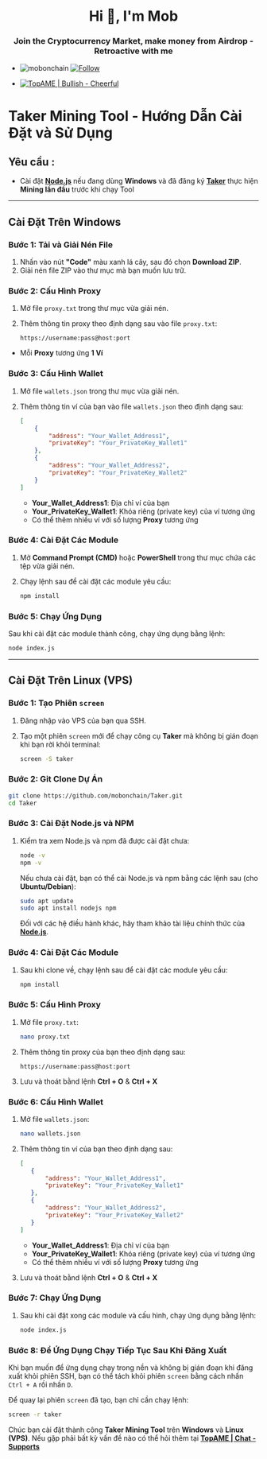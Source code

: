  <h1 align="center">Hi 👋, I'm Mob</h1>
<h3 align="center">Join the Cryptocurrency Market, make money from Airdrop - Retroactive with me</h3>

- <p align="left"> <img src="https://komarev.com/ghpvc/?username=mobonchain&label=Profile%20views&color=0e75b6&style=flat" alt="mobonchain" /> <a href="https://github.com/mobonchain"> <img src="https://img.shields.io/github/followers/mobonchain?label=Follow&style=social" alt="Follow" /> </a> </p>

- [![TopAME | Bullish - Cheerful](https://img.shields.io/badge/TopAME%20|%20Bullish-Cheerful-blue?logo=telegram&style=flat)](https://t.me/xTopAME)

# Taker Mining Tool - Hướng Dẫn Cài Đặt và Sử Dụng

## Yêu cầu :
- Cài đặt **[Node.js](https://nodejs.org/en)** nếu đang dùng **Windows** và đã đăng ký **[Taker](https://earn.taker.xyz/?start=4H29F)** thực hiện **Mining lần đầu** trước khi chạy Tool

---

## Cài Đặt Trên Windows

### Bước 1: Tải và Giải Nén File

1. Nhấn vào nút **"Code"** màu xanh lá cây, sau đó chọn **Download ZIP**.
2. Giải nén file ZIP vào thư mục mà bạn muốn lưu trữ.

### Bước 2: Cấu Hình Proxy

1. Mở file `proxy.txt` trong thư mục vừa giải nén.
2. Thêm thông tin proxy theo định dạng sau vào file `proxy.txt`:

   ```
   https://username:pass@host:port
   ```
- Mỗi **Proxy** tương ứng **1 Ví**
### Bước 3: Cấu Hình Wallet

1. Mở file `wallets.json` trong thư mục vừa giải nén.
2. Thêm thông tin ví của bạn vào file `wallets.json` theo định dạng sau:

   ```json
   [
       {
           "address": "Your_Wallet_Address1",
           "privateKey": "Your_PrivateKey_Wallet1"
       },
       {
           "address": "Your_Wallet_Address2",
           "privateKey": "Your_PrivateKey_Wallet2"
       }
   ]
   ```

   - **Your_Wallet_Address1**: Địa chỉ ví của bạn
   - **Your_PrivateKey_Wallet1**: Khóa riêng (private key) của ví tương ứng
   - Có thể thêm nhiều ví với số lượng **Proxy** tương ứng

### Bước 4: Cài Đặt Các Module

1. Mở **Command Prompt (CMD)** hoặc **PowerShell** trong thư mục chứa các tệp vừa giải nén.
2. Chạy lệnh sau để cài đặt các module yêu cầu:

   ```bash
   npm install
   ```

### Bước 5: Chạy Ứng Dụng

Sau khi cài đặt các module thành công, chạy ứng dụng bằng lệnh:

```bash
node index.js
```

---

## Cài Đặt Trên Linux (VPS)

### Bước 1: Tạo Phiên `screen`

1. Đăng nhập vào VPS của bạn qua SSH.

2. Tạo một phiên `screen` mới để chạy công cụ **Taker** mà không bị gián đoạn khi bạn rời khỏi terminal:

   ```bash
   screen -S taker
   ```

### Bước 2: Git Clone Dự Án

   ```bash
   git clone https://github.com/mobonchain/Taker.git
   cd Taker
   ```

### Bước 3: Cài Đặt Node.js và NPM

1. Kiểm tra xem Node.js và npm đã được cài đặt chưa:

   ```bash
   node -v
   npm -v
   ```

   Nếu chưa cài đặt, bạn có thể cài Node.js và npm bằng các lệnh sau (cho **Ubuntu/Debian**):

   ```bash
   sudo apt update
   sudo apt install nodejs npm
   ```

   Đối với các hệ điều hành khác, hãy tham khảo tài liệu chính thức của **[Node.js](https://nodejs.org/en/)**.

### Bước 4: Cài Đặt Các Module

1. Sau khi clone về, chạy lệnh sau để cài đặt các module yêu cầu:

   ```bash
   npm install
   ```

### Bước 5: Cấu Hình Proxy

1. Mở file `proxy.txt`:

   ```bash
   nano proxy.txt
   ```
2. Thêm thông tin proxy của bạn theo định dạng sau:
   ```
   https://username:pass@host:port
   ```
3. Lưu và thoát bằnd lệnh **Ctrl + O** & **Ctrl + X**

### Bước 6: Cấu Hình Wallet

1. Mở file `wallets.json`:

   ```bash
   nano wallets.json
   ```
2. Thêm thông tin ví của bạn theo định dạng sau:
    ```json
   [
       {
           "address": "Your_Wallet_Address1",
           "privateKey": "Your_PrivateKey_Wallet1"
       },
       {
           "address": "Your_Wallet_Address2",
           "privateKey": "Your_PrivateKey_Wallet2"
       }
   ]
   ```

   - **Your_Wallet_Address1**: Địa chỉ ví của bạn
   - **Your_PrivateKey_Wallet1**: Khóa riêng (private key) của ví tương ứng
   - Có thể thêm nhiều ví với số lượng **Proxy** tương ứng
     
3. Lưu và thoát bằnd lệnh **Ctrl + O** & **Ctrl + X**

### Bước 7: Chạy Ứng Dụng

1. Sau khi cài đặt xong các module và cấu hình, chạy ứng dụng bằng lệnh:

   ```bash
   node index.js
   ```

### Bước 8: Để Ứng Dụng Chạy Tiếp Tục Sau Khi Đăng Xuất

Khi bạn muốn để ứng dụng chạy trong nền và không bị gián đoạn khi đăng xuất khỏi phiên SSH, bạn có thể tách khỏi phiên `screen` bằng cách nhấn `Ctrl + A` rồi nhấn `D`.

Để quay lại phiên `screen` đã tạo, bạn chỉ cần chạy lệnh:

```bash
screen -r taker
```

Chúc bạn cài đặt thành công **Taker Mining Tool** trên **Windows** và **Linux (VPS)**. Nếu gặp phải bất kỳ vấn đề nào có thể hỏi thêm tại **[TopAME | Chat - Supports](https://t.me/yTopAME)**
